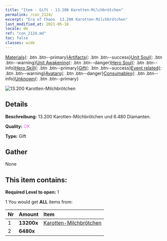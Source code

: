 ```yaml
---
title: "Item - Gift - 13.200 Karotten-Milchbrötchen"
permalink: /con_2124/
excerpt: "Era of Chaos  13.200 Karotten-Milchbrötchen"
last_modified_at: 2021-05-18
locale: de
ref: "con_2124.md"
toc: false
classes: wide
---
```

 [Materials](/ItemsDE/){: .btn .btn--primary}[Artifacts](/ItemsDE/Artifacts/){: .btn .btn--success}[Unit Soul](/ItemsDE/UnitSoul/){: .btn .btn--warning}[Unit Awakening](/ItemsDE/UnitAwakening/){: .btn .btn--danger}[Hero Soul](/ItemsDE/HeroSoul/){: .btn .btn--info}[Hero Skill](/ItemsDE/HeroSkill/){: .btn .btn--primary}[Gift](/ItemsDE/Gift/){: .btn .btn--success}[Event related](/ItemsDE/Events/){: .btn .btn--warning}[Avatars](/ItemsDE/Avatars/){: .btn .btn--danger}[Consumables](/ItemsDE/Consumables/){: .btn .btn--info}[Unknown](/ItemsDE/Unknown/){: .btn .btn--primary}

 ![13.200 Karotten-Milchbrötchen](/images/t/i_907591.png)

## Details
 **Beschreibung:** 13.200 Karotten-Milchbrötchen und 6.480 Diamanten.

 **Quality:** <span style="color: #DA70D6">OK</span>

 **Type:** Gift

## Gather

  None

## This item contains:

 **Required Level to open:** 1

 1 You would get **ALL** items  from:

  | Nr | Amount |     Item    |
  |:---|:-------|:------------|
  | 1 |  **13200x** | [Karotten-Milchbrötchen](/ItemsDE/con_2119/) |  | 
  | 2 |  **6480x** | <i class="fas fa-gem"/> |  | 
